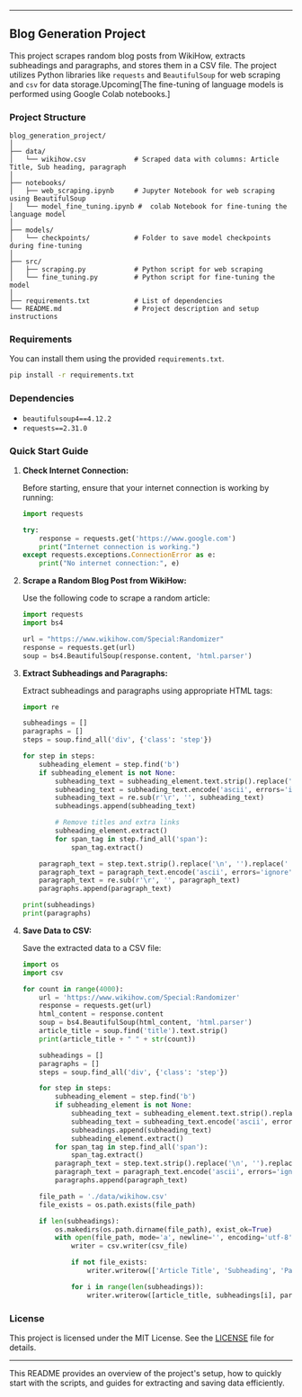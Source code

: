 
---

## Blog Generation Project

This project scrapes random blog posts from WikiHow, extracts subheadings and paragraphs, and stores them in a CSV file. The project utilizes Python libraries like `requests` and `BeautifulSoup` for web scraping and `csv` for data storage.Upcoming[The fine-tuning of language models is performed using Google Colab notebooks.]

### Project Structure

```
blog_generation_project/
│
├── data/
│   └── wikihow.csv            # Scraped data with columns: Article Title, Sub heading, paragraph
│
├── notebooks/
│   ├── web_scraping.ipynb     # Jupyter Notebook for web scraping using BeautifulSoup
│   └── model_fine_tuning.ipynb #  colab Notebook for fine-tuning the language model
│
├── models/
│   └── checkpoints/           # Folder to save model checkpoints during fine-tuning
│
├── src/
│   ├── scraping.py            # Python script for web scraping
│   └── fine_tuning.py         # Python script for fine-tuning the model
│
├── requirements.txt           # List of dependencies
└── README.md                  # Project description and setup instructions
```

### Requirements

You can install them using the provided `requirements.txt`.

```bash
pip install -r requirements.txt
```

### Dependencies

- `beautifulsoup4==4.12.2`
- `requests==2.31.0`

### Quick Start Guide

1. **Check Internet Connection:**

   Before starting, ensure that your internet connection is working by running:

   ```python
   import requests

   try:
       response = requests.get('https://www.google.com')
       print("Internet connection is working.")
   except requests.exceptions.ConnectionError as e:
       print("No internet connection:", e)
   ```

2. **Scrape a Random Blog Post from WikiHow:**

   Use the following code to scrape a random article:

   ```python
   import requests
   import bs4

   url = "https://www.wikihow.com/Special:Randomizer"
   response = requests.get(url)
   soup = bs4.BeautifulSoup(response.content, 'html.parser')
   ```

3. **Extract Subheadings and Paragraphs:**

   Extract subheadings and paragraphs using appropriate HTML tags:

   ```python
   import re

   subheadings = []
   paragraphs = []
   steps = soup.find_all('div', {'class': 'step'})

   for step in steps:
       subheading_element = step.find('b')
       if subheading_element is not None:
           subheading_text = subheading_element.text.strip().replace('\n', '')
           subheading_text = subheading_text.encode('ascii', errors='ignore').decode()
           subheading_text = re.sub(r'\r', '', subheading_text)
           subheadings.append(subheading_text)

           # Remove titles and extra links
           subheading_element.extract()
           for span_tag in step.find_all('span'):
               span_tag.extract()

       paragraph_text = step.text.strip().replace('\n', '').replace('  ', ' ')
       paragraph_text = paragraph_text.encode('ascii', errors='ignore').decode()
       paragraph_text = re.sub(r'\r', '', paragraph_text)
       paragraphs.append(paragraph_text)

   print(subheadings)
   print(paragraphs)
   ```

4. **Save Data to CSV:**

   Save the extracted data to a CSV file:

   ```python
   import os
   import csv

   for count in range(4000):
       url = 'https://www.wikihow.com/Special:Randomizer'
       response = requests.get(url)
       html_content = response.content
       soup = bs4.BeautifulSoup(html_content, 'html.parser')
       article_title = soup.find('title').text.strip()
       print(article_title + " " + str(count))

       subheadings = []
       paragraphs = []
       steps = soup.find_all('div', {'class': 'step'})

       for step in steps:
           subheading_element = step.find('b')
           if subheading_element is not None:
               subheading_text = subheading_element.text.strip().replace('\n', '')
               subheading_text = subheading_text.encode('ascii', errors='ignore').decode()
               subheadings.append(subheading_text)
               subheading_element.extract()
           for span_tag in step.find_all('span'):
               span_tag.extract()
           paragraph_text = step.text.strip().replace('\n', '').replace('  ', ' ')
           paragraph_text = paragraph_text.encode('ascii', errors='ignore').decode()
           paragraphs.append(paragraph_text)

       file_path = './data/wikihow.csv'
       file_exists = os.path.exists(file_path)

       if len(subheadings):
           os.makedirs(os.path.dirname(file_path), exist_ok=True)
           with open(file_path, mode='a', newline='', encoding='utf-8') as csv_file:
               writer = csv.writer(csv_file)

               if not file_exists:
                   writer.writerow(['Article Title', 'Subheading', 'Paragraph'])

               for i in range(len(subheadings)):
                   writer.writerow([article_title, subheadings[i], paragraphs[i]])
   ```

### License

This project is licensed under the MIT License. See the [LICENSE](../LICENSE) file for details.

---

This README provides an overview of the project's setup, how to quickly start with the scripts, and guides for extracting and saving data efficiently.
